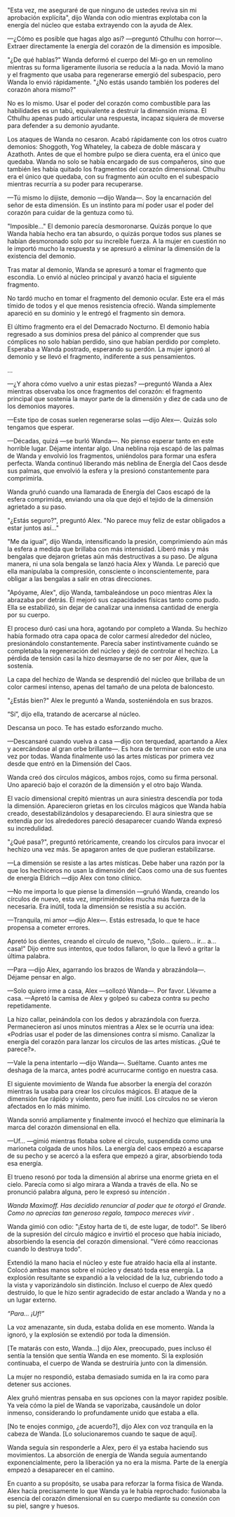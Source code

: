 
"Esta vez, me aseguraré de que ninguno de ustedes reviva sin mi aprobación explícita", dijo Wanda con odio mientras explotaba con la energía del núcleo que estaba extrayendo con la ayuda de Alex.

—¿Cómo es posible que hagas algo así? —preguntó Cthulhu con horror—. Extraer directamente la energía del corazón de la dimensión es imposible.

"¿De qué hablas?" Wanda deformó el cuerpo del Mi-go en un remolino mientras su forma ligeramente ilusoria se reducía a la nada. Movió la mano y el fragmento que usaba para regenerarse emergió del subespacio, pero Wanda lo envió rápidamente. "¿No estás usando también los poderes del corazón ahora mismo?"

No es lo mismo. Usar el poder del corazón como combustible para las habilidades es un tabú, equivalente a destruir la dimensión misma. El Cthulhu apenas pudo articular una respuesta, incapaz siquiera de moverse para defender a su demonio ayudante.

Los ataques de Wanda no cesaron. Acabó rápidamente con los otros cuatro demonios: Shoggoth, Yog Whateley, la cabeza de doble máscara y Azathoth. Antes de que el hombre pulpo se diera cuenta, era el único que quedaba. Wanda no solo se había encargado de sus compañeros, sino que también les había quitado los fragmentos del corazón dimensional. Cthulhu era el único que quedaba, con su fragmento aún oculto en el subespacio mientras recurría a su poder para recuperarse.

—Tú mismo lo dijiste, demonio —dijo Wanda—. Soy la encarnación del señor de esta dimensión. Es un instinto para mí poder usar el poder del corazón para cuidar de la gentuza como tú.

"Imposible..." El demonio parecía desmoronarse. Quizás porque lo que Wanda había hecho era tan absurdo, o quizás porque todos sus planes se habían desmoronado solo por su increíble fuerza. A la mujer en cuestión no le importó mucho la respuesta y se apresuró a eliminar la dimensión de la existencia del demonio.

Tras matar al demonio, Wanda se apresuró a tomar el fragmento que escondía. Lo envió al núcleo principal y avanzó hacia el siguiente fragmento.

No tardó mucho en tomar el fragmento del demonio ocular. Este era el más tímido de todos y el que menos resistencia ofreció. Wanda simplemente apareció en su dominio y le entregó el fragmento sin demora.

El último fragmento era el del Demacrado Nocturno. El demonio había regresado a sus dominios presa del pánico al comprender que sus cómplices no solo habían perdido, sino que habían perdido por completo. Esperaba a Wanda postrado, esperando su perdón. La mujer ignoró al demonio y se llevó el fragmento, indiferente a sus pensamientos.

…

—¿Y ahora cómo vuelvo a unir estas piezas? —preguntó Wanda a Alex mientras observaba los once fragmentos del corazón: el fragmento principal que sostenía la mayor parte de la dimensión y diez de cada uno de los demonios mayores.

—Este tipo de cosas suelen regenerarse solas —dijo Alex—. Quizás solo tengamos que esperar.

—Décadas, quizá —se burló Wanda—. No pienso esperar tanto en este horrible lugar. Déjame intentar algo. Una neblina roja escapó de las palmas de Wanda y envolvió los fragmentos, uniéndolos para formar una esfera perfecta. Wanda continuó liberando más neblina de Energía del Caos desde sus palmas, que envolvió la esfera y la presionó constantemente para comprimirla.

Wanda gruñó cuando una llamarada de Energía del Caos escapó de la esfera comprimida, enviando una ola que dejó el tejido de la dimensión agrietado a su paso.

"¿Estás seguro?", preguntó Alex. "No parece muy feliz de estar obligados a estar juntos así..."

"Me da igual", dijo Wanda, intensificando la presión, comprimiendo aún más la esfera a medida que brillaba con más intensidad. Liberó más y más bengalas que dejaron grietas aún más destructivas a su paso. De alguna manera, ni una sola bengala se lanzó hacia Alex y Wanda. Le pareció que ella manipulaba la compresión, consciente o inconscientemente, para obligar a las bengalas a salir en otras direcciones.

"Apóyame, Alex", dijo Wanda, tambaleándose un poco mientras Alex la abrazaba por detrás. Él mejoró sus capacidades físicas tanto como pudo. Ella se estabilizó, sin dejar de canalizar una inmensa cantidad de energía por su cuerpo.

El proceso duró casi una hora, agotando por completo a Wanda. Su hechizo había formado otra capa opaca de color carmesí alrededor del núcleo, presionándolo constantemente. Parecía saber instintivamente cuándo se completaba la regeneración del núcleo y dejó de controlar el hechizo. La pérdida de tensión casi la hizo desmayarse de no ser por Alex, que la sostenía.

La capa del hechizo de Wanda se desprendió del núcleo que brillaba de un color carmesí intenso, apenas del tamaño de una pelota de baloncesto.

"¿Estás bien?" Alex le preguntó a Wanda, sosteniéndola en sus brazos.

“Sí”, dijo ella, tratando de acercarse al núcleo.

Descansa un poco. Te has estado esforzando mucho.

—Descansaré cuando vuelva a casa —dijo con terquedad, apartando a Alex y acercándose al gran orbe brillante—. Es hora de terminar con esto de una vez por todas. Wanda finalmente usó las artes místicas por primera vez desde que entró en la Dimensión del Caos.

Wanda creó dos círculos mágicos, ambos rojos, como su firma personal. Uno apareció bajo el corazón de la dimensión y el otro bajo Wanda.

El vacío dimensional crepitó mientras un aura siniestra descendía por toda la dimensión. Aparecieron grietas en los círculos mágicos que Wanda había creado, desestabilizándolos y desapareciendo. El aura siniestra que se extendía por los alrededores pareció desaparecer cuando Wanda expresó su incredulidad.

"¿Qué pasa?", preguntó retóricamente, creando los círculos para invocar el hechizo una vez más. Se apagaron antes de que pudieran estabilizarse.

—La dimensión se resiste a las artes místicas. Debe haber una razón por la que los hechiceros no usan la dimensión del Caos como una de sus fuentes de energía Eldrich —dijo Alex con tono clínico.

—No me importa lo que piense la dimensión —gruñó Wanda, creando los círculos de nuevo, esta vez, imprimiéndoles mucha más fuerza de la necesaria. Era inútil, toda la dimensión se resistía a su acción.

—Tranquila, mi amor —dijo Alex—. Estás estresada, lo que te hace propensa a cometer errores.

Apretó los dientes, creando el círculo de nuevo, "¡Solo... quiero... ir... a... casa!" Dijo entre sus intentos, que todos fallaron, lo que la llevó a gritar la última palabra.

—Para —dijo Alex, agarrando los brazos de Wanda y abrazándola—. Déjame pensar en algo.

—Solo quiero irme a casa, Alex —sollozó Wanda—. Por favor. Llévame a casa. —Apretó la camisa de Alex y golpeó su cabeza contra su pecho repetidamente.

La hizo callar, peinándola con los dedos y abrazándola con fuerza. Permanecieron así unos minutos mientras a Alex se le ocurría una idea: «Podrías usar el poder de las dimensiones contra sí mismo. Canalizar la energía del corazón para lanzar los círculos de las artes místicas. ¿Qué te parece?».

—Vale la pena intentarlo —dijo Wanda—. Suéltame. Cuanto antes me deshaga de la marca, antes podré acurrucarme contigo en nuestra casa.

El siguiente movimiento de Wanda fue absorber la energía del corazón mientras la usaba para crear los círculos mágicos. El ataque de la dimensión fue rápido y violento, pero fue inútil. Los círculos no se vieron afectados en lo más mínimo.

Wanda sonrió ampliamente y finalmente invocó el hechizo que eliminaría la marca del corazón dimensional en ella.

—Uf... —gimió mientras flotaba sobre el círculo, suspendida como una marioneta colgada de unos hilos. La energía del caos empezó a escaparse de su pecho y se acercó a la esfera que empezó a girar, absorbiendo toda esa energía.

El trueno resonó por toda la dimensión al abrirse una enorme grieta en el cielo. Parecía como si algo mirara a Wanda a través de ella. No se pronunció palabra alguna, pero le expresó su _intención ._

_Wanda Maximoff. Has decidido renunciar al poder que te otorgó el Grande. Como no aprecias tan generoso regalo, tampoco mereces vivir_ .

Wanda gimió con odio: "¡Estoy harta de ti, de este lugar, de todo!". Se liberó de la supresión del círculo mágico e invirtió el proceso que había iniciado, absorbiendo la esencia del corazón dimensional. "Veré cómo reaccionas cuando lo destruya todo".

Extendió la mano hacia el núcleo y este fue atraído hacia ella al instante. Colocó ambas manos sobre el núcleo y desató toda esa energía. La explosión resultante se expandió a la velocidad de la luz, cubriendo todo a la vista y vaporizándolo sin distinción. Incluso el cuerpo de Alex quedó destruido, lo que le hizo sentir agradecido de estar anclado a Wanda y no a un lugar externo.

_“Para… ¡Uf!”_

La voz amenazante, sin duda, estaba dolida en ese momento. Wanda la ignoró, y la explosión se extendió por toda la dimensión.

[Te matarás con esto, Wanda...] dijo Alex, preocupado, pues incluso él sentía la tensión que sentía Wanda en ese momento. Si la explosión continuaba, el cuerpo de Wanda se destruiría junto con la dimensión.

La mujer no respondió, estaba demasiado sumida en la ira como para detener sus acciones.

Alex gruñó mientras pensaba en sus opciones con la mayor rapidez posible. Ya veía cómo la piel de Wanda se vaporizaba, causándole un dolor inmenso, considerando lo profundamente unido que estaba a ella.

[No te enojes conmigo, ¿de acuerdo?], dijo Alex con voz tranquila en la cabeza de Wanda. [Lo solucionaremos cuando te saque de aquí].

Wanda seguía sin responderle a Alex, pero él ya estaba haciendo sus movimientos. La absorción de energía de Wanda seguía aumentando exponencialmente, pero la liberación ya no era la misma. Parte de la energía empezó a desaparecer en el camino.

En cuanto a su propósito, se usaba para reforzar la forma física de Wanda. Alex hacía precisamente lo que Wanda ya le había reprochado: fusionaba la esencia del corazón dimensional en su cuerpo mediante su conexión con su piel, sangre y huesos.